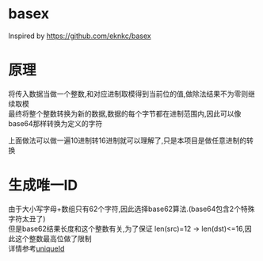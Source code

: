 # basex

Inspired by <https://github.com/eknkc/basex>

# 原理
将传入数据当做一个整数,和对应进制取模得到当前位的值,做除法结果不为零则继续取模  
最终将整个整数转换为新的数据,数据的每个字节都在进制范围内,因此可以像base64那样转换为定义的字符  

上面做法可以做一遍10进制转16进制就可以理解了,只是本项目是做任意进制的转换

# 生成唯一ID
由于大小写字母+数组只有62个字符,因此选择base62算法.(base64包含2个特殊字符太丑了)  
但是base62结果长度和这个整数有关,为了保证 len(src)=12 -> len(dst)<=16,因此这个整数最高位做了限制  
详情参考[uniqueId](uniqueId.go)
